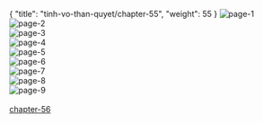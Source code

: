 { "title": "tinh-vo-than-quyet/chapter-55", "weight": 55 }
<img src="tinh-vo-than-quyet_0055_01-a0457678f7b8f629c5619ed83acaf31d.webp" alt="page-1" origin="http://storage.fshare.vn/Test-vechai/1494657662-Tinh-Vo-Than-Quyet-chap-55-02.png"><br/>
<img src="tinh-vo-than-quyet_0055_02-c3dc6bffdfd1b6a237b800a5347148f5.webp" alt="page-2" origin="http://storage.fshare.vn/Test-vechai/1494657662-Tinh-Vo-Than-Quyet-chap-55-03.png"><br/>
<img src="tinh-vo-than-quyet_0055_03-70d213e4240d22600a47fd076163cfe7.webp" alt="page-3" origin="http://storage.fshare.vn/Test-vechai/1494657662-Tinh-Vo-Than-Quyet-chap-55-04.png"><br/>
<img src="tinh-vo-than-quyet_0055_04-65ec95718f08b1b8adea08e1213a360e.webp" alt="page-4" origin="http://storage.fshare.vn/Test-vechai/1494657662-Tinh-Vo-Than-Quyet-chap-55-05.png"><br/>
<img src="tinh-vo-than-quyet_0055_05-8de65f7e47929b1f2079d0f4da02d67d.webp" alt="page-5" origin="http://storage.fshare.vn/Test-vechai/1494657662-Tinh-Vo-Than-Quyet-chap-55-06.png"><br/>
<img src="tinh-vo-than-quyet_0055_06-e9efed8d33602b52bc4a09959c00eb4b.webp" alt="page-6" origin="http://storage.fshare.vn/Test-vechai/1494657662-Tinh-Vo-Than-Quyet-chap-55-07.png"><br/>
<img src="tinh-vo-than-quyet_0055_07-7209c088136de90cda0dae96fea2e147.webp" alt="page-7" origin="http://storage.fshare.vn/Test-vechai/1494657662-Tinh-Vo-Than-Quyet-chap-55-08.png"><br/>
<img src="tinh-vo-than-quyet_0055_08-abf954b2b99092631b2c26783e4400a7.webp" alt="page-8" origin="http://storage.fshare.vn/Test-vechai/1494657662-Tinh-Vo-Than-Quyet-chap-55-09.png"><br/>
<img src="tinh-vo-than-quyet_0055_09-1bd3965b55fb5051954b443c0abe5ae3.webp" alt="page-9" origin="http://storage.fshare.vn/Test-vechai/1494657662-Tinh-Vo-Than-Quyet-chap-55-10.png"><br/>
<br/><a class="nextchap" href="/tinh-vo-than-quyet/chapter-56">chapter-56</a>
